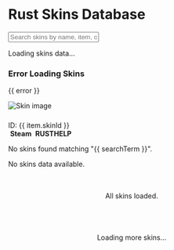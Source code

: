 <script setup>
import { useSkins } from '../composables/useSkins';

// Use the skins composable
const {
  // State
  skins,
  visibleItems,
  loading,
  error,
  loadingMore,
  allLoaded,
  isInitialized,
  searchTerm,
  debouncedSearchTerm,
  
  // Computed
  filteredSkins,
  allMatchingFilteredSkins,
  
  // Methods
  updateSearch,
  loadMore,
  copyToClipboard,
  getImageUrl,
  formatPrice,
  getSkinMarketplaceUrl,
  getRustHelpUrl,
  setupLazyLoading,
  initializeSkins,
} = useSkins();
</script>

<div v-if="isInitialized" class="skins-page-container" v-cloak>
  <div class="skins-header">
    <h1>Rust Skins Database</h1>
  </div>

  <div class="search-input-container">
    <input 
      type="text" 
      :value="searchTerm"
      @input="updateSearch($event.target.value)"
      placeholder="Search skins by name, item, or type..." 
      class="search-input"
      maxlength="100"
      autocomplete="off"
      spellcheck="false"
    />
  </div>

  <div v-if="loading" class="loading-container">
    <div class="loading-spinner"></div>
    <p>Loading skins data...</p>
  </div>

  <div v-else-if="error" class="error-container">
    <h3>Error Loading Skins</h3>
    <p>{{ error }}</p>
  </div>

  <div v-else-if="filteredSkins.length > 0">    
    <div class="skin-container">
      <div v-for="(item, index) in filteredSkins" :key="item.skinId || index" class="skin-item">
        <div class="skin-image-container">
          <img 
            v-if="item.iconUrl" 
            :src="'data:image/svg+xml;base64,PHN2ZyB3aWR0aD0iMSIgaGVpZ2h0PSIxIiB4bWxucz0iaHR0cDovL3d3dy53My5vcmcvMjAwMC9zdmciPjxyZWN0IHdpZHRoPSIxMDAlIiBoZWlnaHQ9IjEwMCUiIGZpbGw9InRyYW5zcGFyZW50Ii8+PC9zdmc+'"
            :data-src="getImageUrl(item.iconUrl)"
            alt="Skin image"
            class="skin-image"
            loading="lazy"
            decoding="async"
          />
        </div>
        <div class="skin-content">
          <div class="skin-info-section">
            <div class="skin-header-row">
              <h3 class="skin-name" v-text="item.skinName"></h3>
              <div class="skin-id" v-if="item.skinId" @click="copyToClipboard(item.skinId, $event)">ID: {{ item.skinId }}</div>
            </div>
            <div class="skin-meta-row">
              <div class="skin-item-details">
                <div class="skin-item-name" v-text="item.itemName"></div>
                <div class="skin-type" v-text="item.skinType || 'Unknown'"></div>
              </div>
              <div class="skin-price" :class="{ 'unavailable': !item.foundInMarket || !item.sellingPriceText || item.sellingPriceText === '$0.00' }" v-text="item.foundInMarket ? formatPrice(item.sellingPriceText) : 'Not available on market'"></div>
            </div>
          </div>
          <div class="skin-buttons-container">
            <a 
              v-if="item.foundInMarket && item.skinName && getSkinMarketplaceUrl(item)" 
              :href="getSkinMarketplaceUrl(item)" 
              target="_blank"
              rel="noopener noreferrer nofollow"
              class="skin-link"
              :aria-label="`View ${item.skinName} on Steam Market`"
            >
              <img src="/steam.svg" alt="" class="steam-icon" aria-hidden="true">
              <strong>Steam</strong>
            </a>
            <a 
              :href="getRustHelpUrl(item)"
              target="_blank"
              rel="noopener noreferrer"
              class="skin-link rusthelp"
              :class="{ 'blocked': item.itemName === 'Acoustic Guitar' }"
              :aria-label="`View ${item.skinName || 'skin'} on RustHelp`"
              :style="item.itemName === 'Acoustic Guitar' ? 'pointer-events: none; cursor: not-allowed;' : ''"
            >
              <img src="/rust-help.svg" alt="" class="rusthelp-icon" aria-hidden="true">
              <strong>RUSTHELP</strong>
            </a>
          </div>
        </div>
      </div>
    </div>
  </div>
  <div v-else-if="filteredSkins.length === 0 && searchTerm" class="no-results-container">
    <p>No skins found matching "{{ searchTerm }}".</p>
  </div>
  <div v-else-if="filteredSkins.length === 0 && !searchTerm && skins.skins && skins.skins.length === 0" class="no-results-container">
    <p>No skins data available.</p>
  </div>
  <div v-else-if="allLoaded && filteredSkins.length > 0 && visibleItems >= allMatchingFilteredSkins.length" class="all-loaded-message" style="text-align: center; padding: 20px;">
    <p>All skins loaded.</p>
  </div>
  <div v-else-if="loadingMore" class="load-more-container" style="text-align: center; padding: 20px;">
    <p>Loading more skins...</p>
  </div>
</div>

